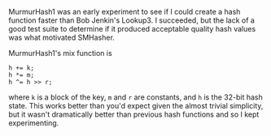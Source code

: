 MurmurHash1 was an early experiment to see if I could create a hash function faster than Bob Jenkin's Lookup3. I succeeded, but the lack of a good test suite to determine if it produced acceptable quality hash values was what motivated SMHasher.

MurmurHash1's mix function is

```
h += k;
h *= m;
h ^= h >> r;
```

where `k` is a block of the key, `m` and `r` are constants, and `h` is the 32-bit hash state. This works better than you'd expect given the almost trivial simplicity, but it wasn't dramatically better than previous hash functions and so I kept experimenting.